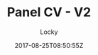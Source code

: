 ---
title: "Panel CV - V2"
github: https://github.com/jekyller/online-cv
demo: https://jekyller.github.io/online-cv/
author: Locky
draft: true
ssg:
  - Jekyll
cms:
  - No Cms
date: 2017-08-25T08:50:55Z
github_branch: master
---